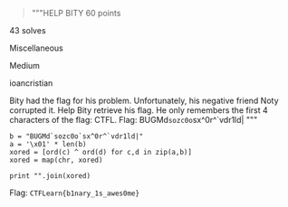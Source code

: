 > """HELP BITY
60 points

43 solves

Miscellaneous

Medium

ioancristian

Bity had the flag for his problem. Unfortunately, his negative friend Noty corrupted it.
 Help Bity retrieve his flag. He only remembers the first 4 characters of the flag: CTFL. Flag: BUGMd`sozc0o`sx^0r^`vdr1ld|
"""

```
b = "BUGMd`sozc0o`sx^0r^`vdr1ld|"
a = '\x01' * len(b)
xored = [ord(c) ^ ord(d) for c,d in zip(a,b)]
xored = map(chr, xored)

print "".join(xored)
```


Flag: `CTFLearn{b1nary_1s_awes0me}`
